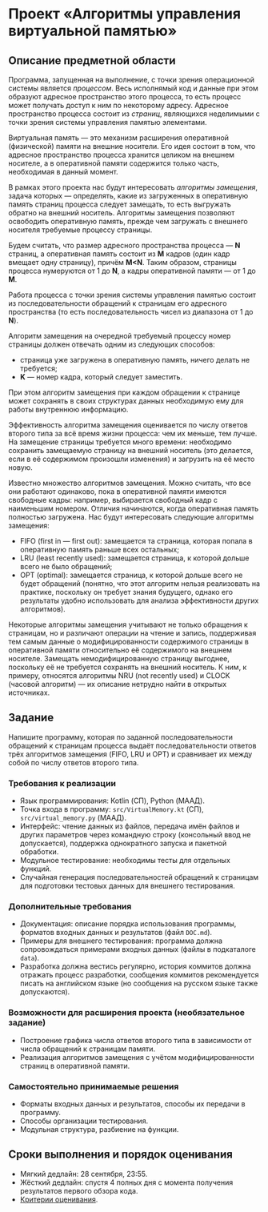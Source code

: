# Проект «Алгоритмы управления виртуальной памятью»

## Описание предметной области

Программа, запущенная на выполнение, с точки зрения операционной системы является *процессом*. Весь исполнямый код и данные при этом образуют адресное пространство этого процесса, то есть процесс может получать доступ к ним по некоторому адресу. Адресное пространство процесса состоит из *страниц*, являющихся неделимыми с точки зрения системы управления памятью элементами.

Виртуальная память — это механизм расширения оперативной (физической) памяти на внешние носители. Его идея состоит в том, что адресное пространство процесса хранится целиком на внешнем носителе, а в оперативной памяти содержится только часть, необходимая в данный момент.

В рамках этого проекта нас будут интересовать *алгоритмы замещения*, задача которых — определять, какие из загруженных в оперативную память страниц процесса следует замещать, то есть выгружать обратно на внешний носитель. Алгоритмы замещения позволяют освободить оперативную память, прежде чем загружать с внешнего носителя требуемые процессу страницы.

Будем считать, что размер адресного пространства процесса — **N** страниц, а оперативная память состоит из **M** кадров (один кадр вмещает одну страницу), причём **М<N**. Таким образом, страницы процесса нумеруются от 1 до **N**, а кадры оперативной памяти — от 1 до **M**.

Работа процесса с точки зрения системы управления памятью состоит из последовательности обращений к страницам его адресного пространства (то есть последовательность чисел из диапазона от 1 до **N**).

Алгоритм замещения на очередной требуемый процессу номер страницы должен отвечать одним из следующих способов:

* страница уже загружена в оперативную память, ничего делать не требуется;
* **K** — номер кадра, который следует заместить.

При этом алгоритм замещения при каждом обращении к странице может сохранять в своих структурах данных необходимую ему для работы внутреннюю информацию.

Эффективность алгоритма замещения оценивается по числу ответов второго типа за всё время жизни процесса: чем их меньше, тем лучше. На замещение страницы требуется много времени: необходимо сохранить замещаемую страницу на внешний носитель (это делается, если в её содержимом произошли изменения) и загрузить на её место новую.

Известно множество алгоритмов замещения. Можно считать, что все они работают одинаково, пока в оперативной памяти имеются свободные кадры: например, выбирается свободный кадр с наименьшим номером. Отличия начинаются, когда оперативная память полностью загружена. Нас будут интересовать следующие алгоритмы замещения:

* FIFO (first in — first out): замещается та страница, которая попала в оперативную память раньше всех остальных;
* LRU (least recently used): замещается страница, к которой дольше всего не было обращений;
* OPT (optimal): замещается страница, к которой дольше всего не будет обращений (понятно, что этот алгоритм нельзя реализовать на практике, поскольку он требует знания будущего, однако его результаты удобно использовать для анализа эффективности других алгоритмов).

Некоторые алгоритмы замещения учитывают не только обращения к страницам, но и различают операции на чтение и запись, поддерживая тем самым данные о модифицированности содержимого страницы в оперативной памяти относительно её содержимого на внешнем носителе. Замещать немодифицированную страницу выгоднее, поскольку её не требуется сохранять на внешний носитель. К ним, к примеру, относятся алгоритмы NRU (not recently used) и CLOCK (часовой алгоритм) — их описание нетрудно найти в открытых источниках.


## Задание

Напишите программу, которая по заданной последовательности обращений к страницам процесса выдаёт последовательности ответов трёх алгоритмов замещения (FIFO, LRU и OPT) и сравнивает их между собой по числу ответов второго типа.

### Требования к реализации

* Язык программирования: Kotlin (СП), Python (МААД).
* Точка входа в программу: `src/VirtualMemory.kt` (СП), `src/virtual_memory.py` (МААД).
* Интерфейс: чтение данных из файлов, передача имён файлов и других параметров через командную строку (консольный ввод не допускается), поддержка однократного запуска и пакетной обработки.
* Модульное тестирование: необходимы тесты для отдельных функций.
* Случайная генерация последовательностей обращений к страницам для подготовки тестовых данных для внешнего тестирования.

### Дополнительные требования

* Документация: описание порядка использования программы, форматов входных данных и результатов (файл `DOC.md`).
* Примеры для внешнего тестирования: программа должна сопровождаться примерами входных данных (файлы в подкаталоге `data`).
* Разработка должна вестись регулярно, история коммитов должна отражать процесс разработки, сообщения коммитов рекомендуется писать на английском языке (но сообщения на русском языке также допускаются).

### Возможности для расширения проекта (необязательное задание)

* Построение графика числа ответов второго типа в зависимости от числа обращений к страницам памяти.
* Реализация алгоритмов замещения с учётом модифицированности страниц в оперативной памяти.

### Самостоятельно принимаемые решения

* Форматы входных данных и результатов, способы их передачи в программу.
* Способы организации тестирования.
* Модульная структура, разбиение на функции.

## Сроки выполнения и порядок оценивания

* Мягкий дедлайн: 28 сентября, 23:55.
* Жёсткий дедлайн: спустя 4 полных дня с момента получения результатов первого обзора кода.
* [Критерии оценивания](http://bit.ly/mkn-prog-criteria).
